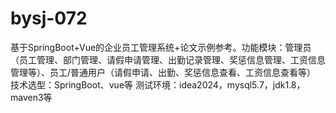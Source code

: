 # bysj-072
基于SpringBoot+Vue的企业员工管理系统+论文示例参考。功能模块：管理员（员工管理、部门管理、请假申请管理、出勤记录管理、奖惩信息管理、工资信息管理等）、员工/普通用户（请假申请、出勤、奖惩信息查看、工资信息查看等） 技术选型：SpringBoot、vue等 测试环境：idea2024，mysql5.7，jdk1.8，maven3等
